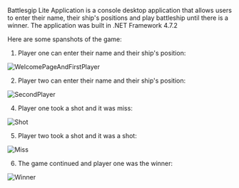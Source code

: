Battlesgip Lite Application is a console desktop application that allows users to enter their name, their ship's positions and play battleship until there is a winner. 
The application was built in .NET Framework 4.7.2

Here are some spanshots of the game:

1. Player one can enter their name and their ship's position:

![WelcomePageAndFirstPlayer](https://github.com/Franco-Diaz-Licham/BattleshipLiteApp/assets/138960498/068e884b-e5e7-4177-b197-3a54d0949995)

2. Player two can enter their name and their ship's position:

![SecondPlayer](https://github.com/Franco-Diaz-Licham/BattleshipLiteApp/assets/138960498/08149019-7d7f-436f-a56a-e7d873840ea2)

4. Player one took a shot and it was miss:

![Shot](https://github.com/Franco-Diaz-Licham/BattleshipLiteApp/assets/138960498/3047cc6f-d71f-45d3-9a78-3cc89c3b2977)

5. Player two took a shot and it was a shot:

![Miss](https://github.com/Franco-Diaz-Licham/BattleshipLiteApp/assets/138960498/f8f5df51-4ddd-43f5-a410-10e0c48b21a5)

6. The game continued and player one was the winner:

![Winner](https://github.com/Franco-Diaz-Licham/BattleshipLiteApp/assets/138960498/a974882c-22b9-41a3-ab1b-05de08c44ca4)
